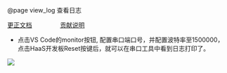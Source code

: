 @page view_log 查看日志

[更正文档](https://gitee.com/alios-things/documentation/edit/rel_3.3.0/aos-studio/view_log.md) &emsp;&emsp;&emsp;&emsp; [贡献说明](https://help.aliyun.com/document_detail/302301.html)


* 点击VS Code的monitor按钮, 配置串口端口号，并配置波特率至1500000，点击HaaS开发板Reset按键后，就可以在串口工具中看到日志打印了。

<img src="https://img.alicdn.com/imgextra/i1/O1CN01WFJrEO2AI25lZacbI_!!6000000008179-2-tps-1066-374.png" style="max-width:800px;" />